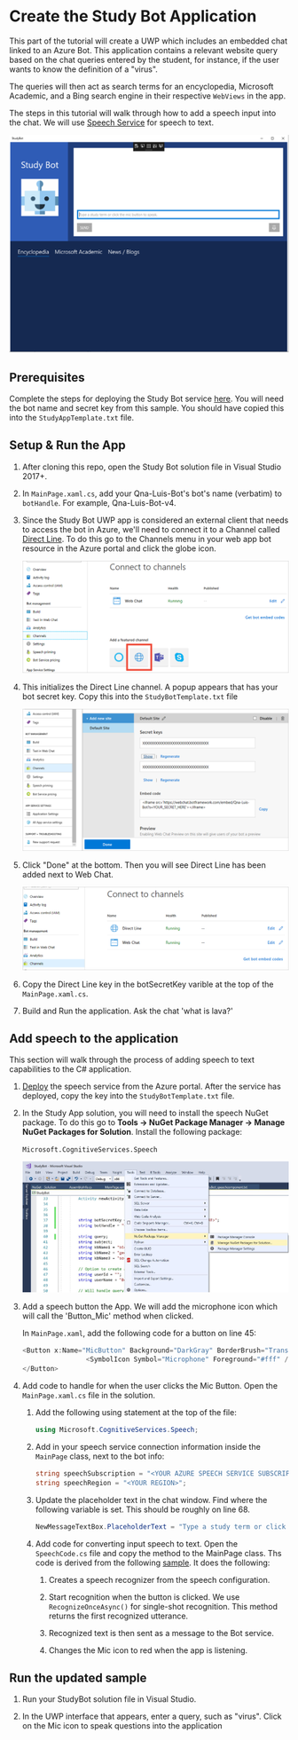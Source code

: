 # Create the Study Bot Application

This part of the tutorial will create a UWP which includes an embedded chat linked to an Azure Bot. This application contains a relevant website query based on the chat queries entered by the student, for instance, if the user wants to know the definition of a "virus". 

The queries will then act as search terms for an encyclopedia, Microsoft Academic, and a Bing search engine in their respective `WebViews` in the app.

The steps in this tutorial will walk through how to add a speech input into the chat. We will use [Speech Service](https://docs.microsoft.com/en-us/azure/cognitive-services/speech-service/) for speech to text.

<img src="../../Assets/study-bot-interface.PNG">

## Prerequisites

Complete the steps for deploying the Study Bot service [here](../Qna-Luis-Bot-v4/README.md). You will need the bot name and secret key from this sample. You should have copied this into the `StudyAppTemplate.txt` file.

## Setup & Run the App
1. After cloning this  repo, open the Study Bot solution file in Visual Studio 2017+.

1. In `MainPage.xaml.cs`, add your Qna-Luis-Bot's bot's name (verbatim) to `botHandle`. For example, Qna-Luis-Bot-v4.

1. Since the Study Bot UWP app is considered an external client that needs to access the bot in Azure, we'll need to connect it to a Channel called [Direct Line](https://docs.microsoft.com/en-us/azure/bot-service/bot-service-channel-connect-directline?view=azure-bot-service-3.0). To do this go to the Channels menu in your web app bot resource in the Azure portal and click the globe icon.

    <img src="../../Assets/enable-directline.png">

1. This initializes the Direct Line channel. A popup appears that has your bot secret key. Copy this into the `StudyBotTemplate.txt` file

    <img src="../../Assets/bot-secret-key.png">

1. Click "Done" at the bottom. Then you will see Direct Line has been added next to Web Chat.

    <img src="../../Assets/directline-done.png">

1.  Copy the Direct Line key in the botSecretKey varible at the top of the `MainPage.xaml.cs`.

1. Build and Run the application. Ask the chat 'what is lava?'

## Add speech to the application

This section will walk through the process of adding speech to text capabilities to the C# application. 

1. [Deploy](https://ms.portal.azure.com/#create/Microsoft.CognitiveServicesSpeechServices) the speech service from the Azure portal. After the service has deployed, copy the key into the `StudyBotTemplate.txt` file. 


1. In the Study App solution, you will need to install the speech NuGet package. To do this go to **Tools -> NuGet Package Manager -> Manage NuGet Packages for Solution**. Install the following package:
    
    `Microsoft.CognitiveServices.Speech`
    
    <img src="../../Assets/NugetPackageManager.JPG">


1. Add a speech button the App. We will add the microphone icon which will call the 'Button_Mic' method when clicked. 

    In `MainPage.xaml`, add the following code for a button on line 45:

    ```cs
    <Button x:Name="MicButton" Background="DarkGray" BorderBrush="Transparent" BorderThickness="5" Margin="5, 5, 5, 5" Grid.Row="3" HorizontalAlignment="Right" Click="Button_Mic">
                    <SymbolIcon Symbol="Microphone" Foreground="#fff" />
    </Button>
    ```

1. Add code to handle for when the user clicks the Mic Button. Open the `MainPage.xaml.cs` file in the solution.

    1. Add the following using statement at the top of the file:

        ```cs
        using Microsoft.CognitiveServices.Speech;
        ```

    1. Add in your speech service connection information inside the `MainPage` class, next to the bot info:

        ```cs
        string speechSubscription = "<YOUR AZURE SPEECH SERVICE SUBSCRIPTION KEY>";
		string speechRegion = "<YOUR REGION>";
        ```

    1. Update the placeholder text in the chat window. Find where the following variable is set. This should be roughly on line 68. 

        ```cs
        NewMessageTextBox.PlaceholderText = "Type a study term or click the mic button to speak.";
        ```

    1. Add code for converting input speech to text. Open the `SpeechCode.cs` file and copy the method to the MainPage class. Ths code is derived from the following [sample](https://docs.microsoft.com/en-us/azure/cognitive-services/speech-service/how-to-recognize-speech-csharp). It does the following:

        1. Creates a speech recognizer from the speech configuration. 

        1. Start recognition when the button is clicked. We use `RecognizeOnceAsync()` for single-shot recognition. This method returns the first recognized utterance. 

        1. Recognized text is then sent as a message to the Bot service. 

        1. Changes the Mic icon to red when the app is listening.
    
## Run the updated sample

1. Run your StudyBot solution file in Visual Studio.

1. In the UWP interface that appears, enter a query, such as "virus". Click on the Mic icon to speak questions into the application